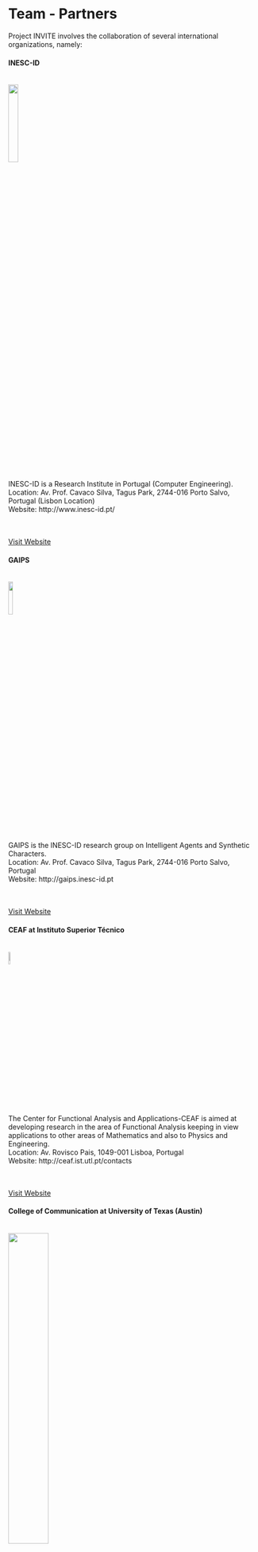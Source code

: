 ﻿# Team - Partners

<p></p>

Project INVITE involves the collaboration of several international organizations, namely: 

<div class="news alpha">
     <h4>INESC-ID</h4>
     <p>
     </br>
     <img class="logo" src="images/logo_inesc.png" width="20%"> </img>
     </p>
     <p>
     INESC-ID is a Research Institute in Portugal (Computer Engineering). 
     <br/>
     Location: Av. Prof. Cavaco Silva, Tagus Park, 2744-016 Porto Salvo, Portugal (Lisbon Location)
     <br/>
     Website: http://www.inesc-id.pt/
     <br/>
     <br/><br/>
     </p>
     <a href="http://www.inesc-id.pt/">Visit Website</a>
</div>

<p></p>

<div class="news alpha">
     <h4>GAIPS</h4>
     <p>
     </br>
     <img class="logo" src="images/gaips.jpg" width="13%"> </img>
     </p>
     <p>
     GAIPS is the INESC-ID research group on Intelligent Agents and Synthetic Characters. 
     <br/>
     Location: Av. Prof. Cavaco Silva, Tagus Park, 2744-016 Porto Salvo, Portugal
     <br/>
     Website: http://gaips.inesc-id.pt
     <br/>
     <br/><br/>
     </p>
     <a href="http://gaips.inesc-id.pt">Visit Website</a>
</div>

<p></p>

<div class="news alpha">
     <h4>CEAF at Instituto Superior Técnico</h4>
     <p>
     </br>
     <img class="logo" src="images/logo_ist.jpg" width="8%"> </img>
     </p>
     <p>
     The Center for Functional Analysis and Applications-CEAF is aimed at developing research in the area of Functional Analysis keeping in view applications to other areas of Mathematics and also to Physics and Engineering.   
     <br/>
     Location: Av. Rovisco Pais, 1049-001 Lisboa, Portugal   
     <br/>
     Website: http://ceaf.ist.utl.pt/contacts
     <br/>
     <br/><br/>
     </p>
     <a href="http://ceaf.ist.utl.pt/contacts">Visit Website</a>
</div>

<p></p>

<div class="news alpha">
     <h4> College of Communication at University of Texas (Austin)</h4>
     <p>
     </br>
     <img class="logo" src="images/texas.gif" width="40%""> </img>
     </p>
     <p>
     The University of Texas at Austin is a comprehensive university with a broad mission of undergraduate and graduate education, research, and service to society. The College of Communication seeks to understand communication and to improve its practice in a variety of relationships.
     <br/>
     Location: The University of Texas at Austin, Department of Communication Studies, 1 University Station A1105, Austin, TX 78712-0115, USA
     <br/>
     Website: http://commstudies.utexas.edu/ 
     <br/>
     <br/><br/>
     </p>
     <a href="http://commstudies.utexas.edu/">Visit Website</a>
</div>

<p></p>

<div class="news alpha">
     <h4>PDM&FC</h4>
     <p>
     </br>
     <img class="logo" src="images/logo_pdm.png"> </img>
     </p>
     <p>
     PDM&FC is a Portuguese IT Company specialized in remote monitoring, cloud computing, system auditing, mobile applications, web portals and web design. 
     <br/>
     Location: Av. Conde Valbom, N. 30, Piso 3, 1050-068 Lisboa Portugal
     <br/>
     Website: http://www.pdmfc.com/
     <br/>
     <br/><br/>
     </p>
     <a href="http://www.pdmfc.com/">Visit Website</a>
</div>

<p></p> 

# Team - People

<p></p> 

Project INVITE involves the collaboration of several researchers:  

<p></p>

#### Rui Prada (INESC-ID)

<span class="logo">
<img width="100" src="images/rui.png" alt="">
<br></br>
<span class="logo">
</br>
</span></img>
</span>

Rui Prada is an assistant professor at the Computer Science Department of Instituto Superior Técnico – Technical University of Lisbon (IST-UTL), where he teaches courses on User Centred Design, Social Intelligent Agents and Game Design and Development. 
He is a senior researcher at INESC-ID, member of GAIPS, Intelligent Agents and Synthetic Character Group and is currently the vice-president of the SPCVideojogos (Sociedade Portuguesa de Ciências dos Videojogos). 

His research interests are on social intelligence of virtual agents and its application to games. The current research focus is on social power and social identification as means to achieve believability in complex social situations and on the use of online platforms, such as Facebook and OpenSimulator, for serious gaming.
<a href="http://gaips.inesc-id.pt/rprada">More Information</a>

<p></p>

#### Carlos Martinho (INESC-ID)

<span class="logo">
<img width="100" src="images/carlos.png" alt="">
<br></br>
<span class="logo">
</br>
</span></img>
</span>

Carlos Martinho is an assistant professor at the Department of Computer Science and Engineering of Instituto Superior Técnico from the Technical University of Lisbon and a member of GAIPS, Intelligent Agents and Synthetic Character Group at INESC-ID.
At Instituto Superior Técnico, Carlos Martinho has been helping educating Engineers, Masters and Doctors since 1996. His teachings cover subjects such as computer graphics, human-computer interaction, game design and technology, and artificial life.
At GAIPS, since its foundation, he works at the frontier between computer graphics and artificial intelligence, building agent-based synthetic characters, using approaches from several subfield of artificial intelligence such as anticipatory computing, affective computing and artificial life.
<a href="http://gaips.inesc-id.pt/cmartinho">More Information</a>

<p></p>

#### Pedro Santos (IST/INESC-ID)

<span class="logo">
<img width="100" src="images/pedro.png" alt="">
<br></br>
<span class="logo">
</br>
</span></img>
</span>

Pedro Alexandre Simões dos Santos is Assistant Professor in the Mathematics Department of Instituto Superior Técnico – Technical University of Lisbon (IST-UTL). He is a member of CEAF (Center for Functional Analysis and Applications) and an Associated Researcher at INESC-ID.
He teaches at IST since the last milenium, having started as Teaching Assistant (Monitor) in 1989. Since then, he has taught from Calculus and Linear Algebra to advanced Operator Algebra courses to Game Design and Development courses.

His numerous scientific interests include Operator Theory, Artificial Inteligence, Game Theory, Game Design and History.
<a href="http://gaips.inesc-id.pt/psantos">More Information</a>

<p></p>

#### Jorge F. Peña (University of Austin TEXAS)

<span class="logo">
<img width="100" src="images/jorge.png" alt="">
<br></br>
<span class="logo">
</br>
</span></img>
</span>

Dr. Pena examines the cognitive, emotional and behavioral foundations of computer-mediated interaction. He is interested in how people communicate and develop impressions when interacting through recreational and instrumental technologies (video games, email, instant messenger, etc.). 
His most recent work looks at how priming users with social stereotypes through uniforms and roles facilitates non-conscious responses in virtual contexts. Dr. Pena employs experiments and content analysis as primary research tools.
<a href="http://www.utexas.edu/opa/experts/profile.php?id=1098">More Information</a>

<p></p>

#### Luís Landeiro Ribeiro (PDM&FC)

<span class="logo">
<img width="100" src="images/luis.png" alt="">
<br></br>
<span class="logo">
</br>
</span></img>
</span>

Has built and now co-founded a Massive Multiplayer Online Browser Game called Almansur <http://www.almansur.net> with some friends.
Since that inception has largely left the enterprise world behind and drunk the startup spirit kool-aid, started a large evangelization on his day job company @ <http://www.pdmfc.com> to get everybody up to speed with the lastest piece of tech. 
Since 2005 has been pushing for Ruby On Rails, Git, Coffescript, JQuery (the list seams to go on forever) and lean development techniques as a replacement for the old arts our company used to built upon.
As a technical evangelist his day job gets him to explore all kinds of cool stuff, from building and SMS gateway in mirah <http://www.mirah.org> for android, testing jruby head and Openjdk 1.7 invokedynamic patches to extract every once of performance from our game engine, integrating RoR apps into a Liferay corporate portal and seamlessly integrate them through SSO.
More recently, has been focused on improving web applications to leverage on the HTML5 goodies, exploring canvas, offline storage, javascript frameworks (underscore.js, backbone.js, sproutcore) along the way, this normally includes sleepless nights debugging some weird edge case on some weird browser (read IE9) and trying to get performance up to a reasonable level. 
Though ruby continues to be a great love affair, finds himself slipping into scala or golang more often when in need of good performance or for highly concurrent apps.

<p></p>

#### Joana Dimas (INESC-ID)

<span class="logo">
<img width="100" src="images/joana.png" alt=""> 
<br></br>
<span class="logo">
</br>
</span></img>
</span>

Joana Dimas is graduated in Social Psychology and is currently doing a PhD in Information Systems and Computer Engineering under the supervision of Prof. Rui Prada.

She is interested in game design, player experience, emotion in games and cognitive science.
<a href="http://gaips.inesc-id.pt/jdimas">More Information</a>

<p></p>

#### Hugo Damas (IST)

<span class="logo">
<img width="100" src="images/hdamas.jpg" alt="">
<br></br>
<span class="logo">
</br>
</span></img>
</span>

Hugo Damas has a MSc degree in Information Systems and Computer Engineering at IST.
In his MSc thesis he designed and developed an A.I. (AutoBroad) for a real time automatic broadcasting system which could assist with the live broadcasting of E-Sports. 

His main interests are video-game development (developed five video-games focusing on gameplay and AI/Camera programming) and writing. 

<p></p>

#### Phil Lopes (IST)

<span class="logo">
<img width="100" src="images/phil.jpg" alt="">
<br></br>
<span class="logo">
</br>
</span></img>
</span>

Phil Lopes has a BSc in Computer Science and a MSc in Computer Knowledge and Interaction from the Faculty of Science of the University of Lisbon, where his master thesis involved the creation of new ways of generating and interacting with music compositions. 
He is currently working with Professor Rui Prada in artificial intelligence and procedural content generation for games. 

His main interests are Game Development, Generative Music, Genetic Algorithms, Artificial Life and Artificial Intelligence.

<p></p>

#### Guida Preto (IST)

<span class="logo">
<img width="100" src="images/guida.jpg" alt="">
<br></br>
<span class="logo">
</br>
</span></img>
</span>

Guida Preto is graduated in Mathematics and is currently working as a research assistant under the supervision of Professor Pedro Santos.
She had previously participated on a project related with automated annotation of images from the surface of Mars, in the development of algorithms for analyzing images.

Beyond Mathematics in general, her main scientific interests include Mathematical Finance, Mathematical Morphology, Game Theory, and also Physics, Astronomy and Cosmology. 

<p></p>

#### Nick Brody (University of Austin TEXAS)
 
<span class="logo">
<img width="100" src="images/brody.jpg" alt="">
<br></br>
<span class="logo">
</br>
</span></img>
</span>

Nicholas Brody is a doctoral candidate at the Department of Communication Studies at the University of Texas at Austin. His research examines the interplay of mediated communication, technology, and personal relationships. 
He received his M.A. in Communication at Arizona State University, and his B.S. in Communication Studies at The University of Texas at Austin. He will join the faculty of the University of Puget Sound in Fall, 2013.

<p></p>

#### Kate Blackburn (University of Austin TEXAS)

<span class="logo">
<img width="100" src="images/kate.JPG" alt="">
<br></br>
<span class="logo">
</br>
</span></img>
</span>

Kate Blackburn is a doctoral candidate at Department of Communication Studies at The University of Texas at Austin. Her research focuses on exploring how language reflects, shapes and positions communication between individuals and groups.

<p></p>



#### Guilherme Raimundo (INESC-ID) - Former Member

<span class="logo">
<img width="100" src="images/guilherme.png" alt="">
<br></br>
<span class="logo">
</br>
</span></img>
</span>

Guilherme Raimundo is a research assistant at INESC-ID with interests on plan recognition, intelligent agents and machine learning.

He is currently pursuing a PhD in Information Systems and Computer Engineering at IST under the supervision of Professor Carlos Martinho on the topic of Plan Recognition and Personality.
<a href="http://gaips.inesc-id.pt/graimundo">More Information</a><p></p>

<p></p>

#### Márcia Baptista (IST) - Former Member

<span class="logo">
<img width="100" src="images/marcia.png" alt="">
<br></br>
<span class="logo">
</br>
</span></img>
</span>

Márcia Baptista is graduated in Information Systems and Computer Engineering. 

She is interested in game theory, economics, social dilemmas, simulation and rational choice theory. 

<p></p>

<br/>

<p></p>
 
Project INVITE also involves the collaboration of several students: 

<p></p>

#### André Loureiro (IST)

<span class="logo">
<img width="100" src="images/andre.jpg" alt="">
<br></br>
<span class="logo">
</br>
</span></img>
</span>

André Loureiro has completed his Degree (BSc) in Information Systems and Computer Engineering at IST. 
He is currently pursuing a Master Degree (MSc) in Information Systems and Computer Engineering at IST under the supervision of Professor Carlos Martinho and Professor Rui Prada on the topic of Creating Identity Based Believable Social Behavior.

His main interests are artificial intelligence, game development and 3D modeling.

<p></p>

#### Gonçalo Pereira (INESC-ID)

<span class="logo">
<img width="100" src="images/goncalo.jpg" alt="">
<br></br>
<span class="logo">
</br>
</span></img>
</span>

Gonçalo Pereira obtained his MsC in Information Systems and Computer Engineering in 2009 with a dissertation on adaptive map generation for turn based strategic multiplayer browser games. 
In 2010 he started his current PhD studies at the Intelligent Agents and Synthetic Characters Group from INESC-ID in Portugal. 

His focus is the concept of social power, its dynamics and how to integrate those in socially intelligent virtual agents.

<p></p>

#### Jorge Galvão (IST)

<span class="logo">
<img width="100" src="images/jgalvao.png" alt="">
<br></br>
<span class="logo">
</br>
</span></img>
</span>

Jorge Galvão has a BSc degree in Information Systems and Computer Engineering at IST.
He is currently pursuing an MSc degree in the areas of Intelligent Systems and Software Engineering, working with Professor Rui Prada in his Master Thesis regarding the subject of Trust Relationships in Virtual Agents.

His main interests are Game Development, Artificial Intelligence and Game Physics.

<p></p>

#### Bruno Antunes (IST)

<span class="logo">
<img width="100" src="images/bruno.png" alt="">
<br></br>
<span class="logo">
</br>
</span></img>
</span>

Bruno Antunes has completed his Degree (BSc) in Information Systems and Computer Engineering at IST.
He is currently pursuing a Master Degree (MSc) in Information Systems and Computer Engineering at IST under the supervision of Professor Carlos Martinho and Professor Rui Prada on the topic of Social Identity and Intergroup Relations.

He is mainly interested in systems that use AI to simulate Human behaviour and reactions. 
He is also interested in distributed systems and all the related problems.

<p></p>

#### David Gonçalves (IST)

<span class="logo">
<img width="100" src="images/davidg.png" alt="">
<br></br>
<span class="logo">
</br>
</span></img>
</span>

David Gonçalves has completed his BSc degree in Information Systems and Computer Engineering at IST.
Currently he's aiming to attain his MSc degree in the areas of Multimedia Systems (major) and Software Engineering (minor), working under the supervision of Professor Carlos Martinho and Professor Rui Prada on the field of Suggestion of Social Identity Through Visual Clues.

He is mostly interested in the topics related to game design and development, from concept to implementation, in software engineering, artificial inteligence and building better, faster, smarter systems in general.

<p></p>

#### Alexandre Barata (IST)

<span class="logo">
<img width="100" src="images/alexandre.png" alt="">
<br></br>
<span class="logo">
</br>
</span></img>
</span>

Alexandre Barata is currently finishing his MSC in Information Systems and Computer Engineering, having developed Almansur's <http://www.almansur.net> AI player system as his MSC thesis under the supervision of Prof. Pedro Santos, Prof. Rui Prada and Luís Landeiro Ribeiro.
Has recently presented an article on AIIDE 2011 discussing the creation of AI systems and all details surrounding it.

<p></p>